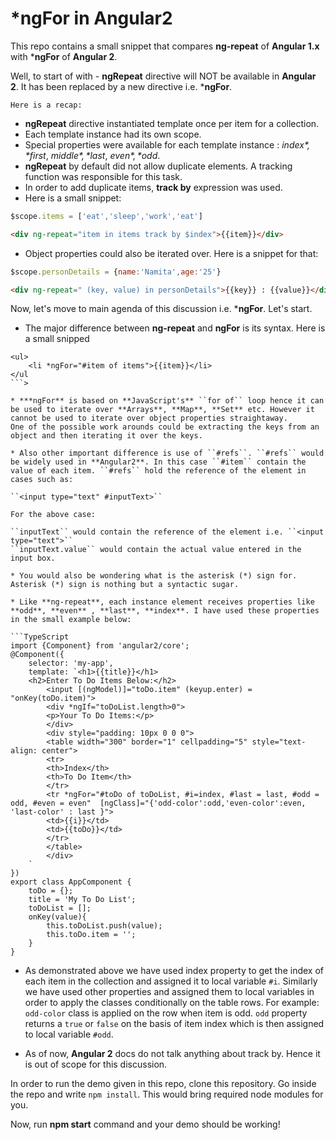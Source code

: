 ***ngFor in Angular2**
===========================

This repo contains a small snippet that compares **ng-repeat** of **Angular 1.x** with ***ngFor** of **Angular 2**.

Well, to start of with - **ngRepeat** directive will NOT be available in **Angular 2**. It has been replaced by a new directive i.e. ***ngFor**.

`Here is a recap:`

* **ngRepeat** directive instantiated template once per item for a collection.
* Each template instance had its own scope.
* Special properties were available for each template instance : *$index*, *$first*, *$middle*, *$last*, *$even*, *$odd*.
* **ngRepeat** by default did not allow duplicate elements. A tracking function was responsible for this task.
* In order to add duplicate items, **track by** expression was used.
* Here is a small snippet:

```JavaScript
$scope.items = ['eat','sleep','work','eat']
```

```HTML
<div ng-repeat="item in items track by $index">{{item}}</div>
```

* Object properties could also be iterated over. Here is a snippet for that:

```JavaScript
$scope.personDetails = {name:'Namita',age:'25'}
```

```HTML
<div ng-repeat=" (key, value) in personDetails">{{key}} : {{value}}</div>
```

Now, let's move to main agenda of this discussion i.e. ***ngFor**. Let's start.

* The major difference between **ng-repeat** and **ngFor** is its syntax. Here is a small snipped

```
<ul>
    <li *ngFor="#item of items">{{item}}</li>
</ul
```>

* ***ngFor** is based on **JavaScript's** ``for of`` loop hence it can be used to iterate over **Arrays**, **Map**, **Set** etc. However it cannot be used to iterate over object properties straightaway.
One of the possible work arounds could be extracting the keys from an object and then iterating it over the keys.

* Also other important difference is use of ``#refs``. ``#refs`` would be widely used in **Angular2**. In this case ``#item`` contain the value of each item. ``#refs`` hold the reference of the element in cases such as:

``<input type="text" #inputText>``

For the above case:

``inputText`` would contain the reference of the element i.e. ``<input type="text">``
``inputText.value`` would contain the actual value entered in the input box.

* You would also be wondering what is the asterisk (*) sign for. Asterisk (*) sign is nothing but a syntactic sugar.

* Like **ng-repeat**, each instance element receives properties like **odd**, **even** , **last**, **index**. I have used these properties in the small example below:

```TypeScript
import {Component} from 'angular2/core';
@Component({
    selector: 'my-app',
    template: `<h1>{{title}}</h1>
    <h2>Enter To Do Items Below:</h2>
        <input [(ngModel)]="toDo.item" (keyup.enter) = "onKey(toDo.item)">
        <div *ngIf="toDoList.length>0">
        <p>Your To Do Items:</p>
        </div>
        <div style="padding: 10px 0 0 0">
        <table width="300" border="1" cellpadding="5" style="text-align: center">
        <tr>
        <th>Index</th>
        <th>To Do Item</th>
        </tr>
        <tr *ngFor="#toDo of toDoList, #i=index, #last = last, #odd = odd, #even = even"  [ngClass]="{'odd-color':odd,'even-color':even, 'last-color' : last }">
        <td>{{i}}</td>
        <td>{{toDo}}</td>
        </tr>
        </table>
        </div>
    `
})
export class AppComponent {
    toDo = {};
    title = 'My To Do List';
    toDoList = [];
    onKey(value){
        this.toDoList.push(value);
        this.toDo.item = '';
    }
}
```

* As demonstrated above we have used index property to get the index of each item in the collection and assigned it to local variable ``#i``. Similarly we have used other properties and assigned them to local variables in order to apply the classes conditionally on the table rows.
  For example: ``odd-color`` class is applied on the row when item is odd. ``odd`` property returns a ``true`` or ``false`` on the basis of item index which is then assigned to local variable ``#odd``.
    
* As of now, **Angular 2** docs do not talk anything about track by. Hence it is out of scope for this discussion.

In order to run the demo given in this repo, clone this repository. Go inside the repo and write ``npm install``. This would bring required node modules for you.

Now, run **npm start** command and your demo should be working!







